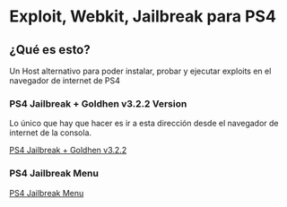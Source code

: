 # Exploit, Webkit, Jailbreak para PS4

## ¿Qué es esto?

Un Host alternativo para poder instalar, probar y ejecutar exploits en el navegador de internet de PS4 

### PS4 Jailbreak + Goldhen v3.2.2 Version

Lo único que hay que hacer es ir a esta dirección desde el navegador de internet de la consola.

[PS4 Jailbreak + Goldhen v3.2.2](https://cr7guez.github.io-master/cr7guez.github.io-master/PS4/9.00/)

### PS4 Jailbreak Menu

[PS4 Jailbreak Menu](https://cr7guez.github.io-master/cr7guez.github.io-master/PS4/9.00/menu)
